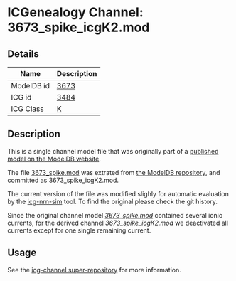 # ICGenealogy Channel: 3673\_spike\_icgK2.mod

## Details

Name | Description
---- | -----------
ModelDB id | [3673](http://senselab.med.yale.edu/ModelDB/ShowModel.cshtml?model=3673)
ICG id | [3484](http://icg.neurotheory.ox.ac.uk/channels/1/3484)
ICG Class | [K](http://icg.neurotheory.ox.ac.uk/channels/1)

## Description

This is a single channel model file that was originally part of a [published model on the ModelDB website](http://senselab.med.yale.edu/mModelDB/ShowModel.cshtml?model=3673).


The file [3673\_spike.mod](3673_spike_icgK2.mod) was extrated from [the ModelDB repository](http://senselab.med.yale.edu/ModelDB/ShowModel.cshtml?model=3673), and committed as 3673\_spike\_icgK2.mod.

The current version of the file was modified slighly for automatic evaluation by the [icg-nrn-sim](https://github.com/icgenealogy/icg-nrn-sim) tool. To find the original please check the git history.

Since the original channel model *[3673\_spike.mod](http://senselab.med.yale.edu/ModelDB/ShowModel.cshtml?model=3673)* contained several ionic currents, for the derived channel *3673\_spike\_icgK2.mod* we deactivated all currents except for one single remaining current.


## Usage

See the [icg-channel super-repository](https://github.com/icgenealogy/icg-channels) for more information.